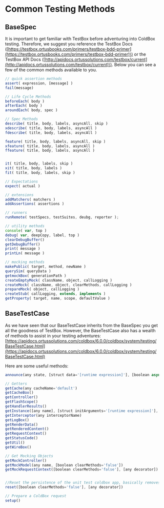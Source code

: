 # Common Testing Methods

## BaseSpec

It is important to get familiar with TestBox before adventuring into ColdBox testing. Therefore, we suggest you reference the TestBox Docs \([https://testbox.ortusbooks.com/primers/testbox-bdd-primer](https://testbox.ortusbooks.com/primers/testbox-bdd-primer)\) or the TestBox API Docs \([http://apidocs.ortussolutions.com/testbox/current](http://apidocs.ortussolutions.com/testbox/current)\).  Below you can see a few of the common methods available to you.

```javascript
// quick assertion methods
assert( expression, [message] )
fail(message)

// Life Cycle Methods
beforeEach( body )
afterEach( body )
aroundEach( body, spec )

// Spec Methods
describe( title, body, labels, asyncAll, skip )
xdescribe( title, body, labels, asyncAll )
fdescribe( title, body, labels, asyncAll )

feature( title, body, labels, asyncAll, skip )
xfeature( title, body, labels, asyncAll )
ffeature( title, body, labels, asyncAll )


it( title, body, labels, skip )
xit( title, body, labels )
fit( title, body, labels, skip )

// Expectations
expect( actual )

// extensions
addMatchers( matchers )
addAssertions( assertions )

// runners
runRemote( testSpecs, testSuites, deubg, reporter );

// utility methods
console( var, top )
debug( var, deepCopy, label, top )
clearDebugBuffer()
getDebugBuffer()
print( message )
printLn( message )

// mocking methods
makePublic( target, method, newName )
querySim( queryData )
getmockBox( generationPath )
createEmptyMock( className, object, callLogging )
createMock( className, object, clearMethods, callLogging )
prepareMock( object, callLogging )
createStub( callLogging, extends, implements )
getProperty( target, name, scope, defaultValue )
```

## BaseTestCase

As we have seen that our BaseTestCase inherits from the BaseSpec you get all the goodness of TestBox. However, the BaseTestCase also has a wealth of methods to assist in your testing adventures: [https://apidocs.ortussolutions.com/coldbox/6.0.0/coldbox/system/testing/BaseTestCase.html](https://apidocs.ortussolutions.com/coldbox/6.0.0/coldbox/system/testing/BaseTestCase.html)

Here are some useful methods:

```javascript
announce(any state, [struct data='[runtime expression]'], [boolean async='false'], [boolean asyncAll='false'], [boolean asyncAllJoin='true'], [any asyncPriority='NORMAL'], [numeric asyncJoinTimeout='0'])

// Getters
getCache(any cacheName='default')
getCacheBox() 
getController() 
getFlashScope() 
getHandlerResults() 
getInstance([any name], [struct initArguments='[runtime expression]'], [any dsl]) 
getInterceptor(any interceptorName) 
getLogBox() 
getRenderData() 
getRenderedContent() 
getRequestContext() 
getStatusCode()
getUtil()
getWireBox()

// Get Mocking Objects
getMockController() 
getMockModel(any name, [boolean clearMethods='false'])
getMockRequestContext([boolean clearMethods='false'], [any decorator])


//Reset the persistence of the unit test coldbox app, basically removes the controller from application scope. 
reset([boolean clearMethods='false'], [any decorator]) 

// Prepare a ColdBox request
setup()
```

